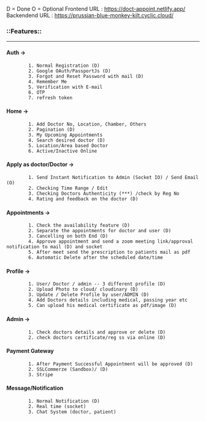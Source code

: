 D = Done
O = Optional
Frontend URL : https://doct-appoint.netlify.app/
Backendend URL : https://prussian-blue-monkey-kilt.cyclic.cloud/
### ::Features:: ###
-----------------------------------------
#### Auth -> 
            1. Normal Registration (D)
            2. Google OAuth/PassportJs (D)
            3. Forgot and Reset Password with mail (D)
            4. Remember Me
            5. Verification with E-mail
            6. OTP 
            7. refresh token

#### Home ->
            1. Add Doctor No, Location, Chamber, Others
            2. Pagination (D)
            3. My Upcoming Appointments
            4. Search desired doctor (D)
            5. Location/Area based Doctor
            6. Active/Inactive Online

#### Apply as doctor/Doctor ->
            1. Send Instant Notification to Admin (Socket IO) / Send Email (O)
            2. Checking Time Range / Edit
            3. Checking Doctors Authenticity (***) /check by Reg No
            4. Rating and feedback on the doctor (D)
            
#### Appointments ->
            1. Check the availability feature (D)
            2. Separate the appointments for doctor and user (D)
            3. Cancelling on both End (D)
            4. Approve appointment and send a zoom meeting link/approval notification to mail (D) and socket
            5. After meet send the prescription to patients mail as pdf
            6. Automatic Delete after the scheduled date/time

#### Profile ->
            1. User/ Doctor / admin -- 3 different profile (D)
            2. Upload Photo to cloud/ cloudinary (D)
            3. Update / Delete Profile by user/ADMIN (D)
            4. Add Doctors details including medical, passing year etc 
            5. Can upload his medical certificate as pdf/image (D)

#### Admin -> 
            1. Check doctors details and approve or delete (D)
            2. check doctors certificate/reg ss via online (D)
            

#### Payment Gateway
            1. After Payment Successful Appointment will be approved (D)
            2. SSLCommerze (Sandbox)/ (D)
            3. Stripe

#### Message/Notification
            1. Normal Notification (D)
            2. Real time (socket)
            3. Chat System (doctor, patient)